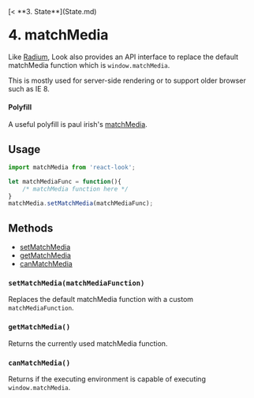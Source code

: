 <div style="float:left">[< **3. State**](State.md)</div>

# 4. matchMedia
Like [Radium](https://github.com/FormidableLabs/radium/tree/master/docs/api#configsetmatchmedia), Look also provides an API interface to replace the default matchMedia function which is `window.matchMedia`. 

This is mostly used for server-side rendering or to support older browser such as IE 8.
#### Polyfill
A useful polyfill is paul irish's [matchMedia](https://github.com/paulirish/matchMedia.js/).

## Usage
```javascript
import matchMedia from 'react-look';

let matchMediaFunc = function(){
	/* matchMedia function here */
}
matchMedia.setMatchMedia(matchMediaFunc);
```

## Methods
- [setMatchMedia](#setmatchmediamatchmediafunction)
- [getMatchMedia](#getmatchmedia)
- [canMatchMedia](#canmatchmedia)


### `setMatchMedia(matchMediaFunction)`
Replaces the default matchMedia function with a custom `matchMediaFunction`. 

### `getMatchMedia()`
Returns the currently used matchMedia function.

### `canMatchMedia()`
Returns if the executing environment is capable of executing `window.matchMedia`. 